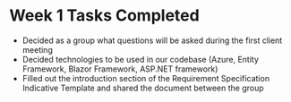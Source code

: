 # Week 1 Tasks Completed
- Decided as a group what questions will be asked during the first client meeting
- Decided technologies to be used in our codebase (Azure, Entity Framework, Blazor Framework, ASP.NET framework)
- Filled out the introduction section of the Requirement Specification Indicative Template and shared the document between the group
